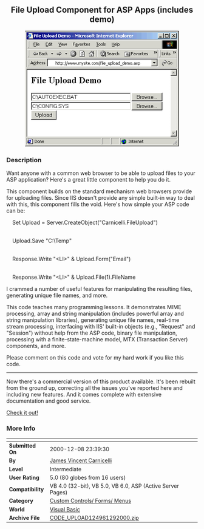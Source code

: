 ﻿<div align="center">

## File Upload Component for ASP Apps \(includes demo\)

<img src="PIC2000118930457497.gif">
</div>

### Description

Want anyone with a common web browser to be able to upload files to your ASP application? Here's a great little component to help you do it.

<P>This component builds on the standard mechanism web browsers provide for uploading files. Since IIS doesn't provide any simple built-in way to deal with this, this component fills the void. Here's how simple your ASP code can be:

<P STYLE="color:003399">

&nbsp;&nbsp;&nbsp; Set Upload = Server.CreateObject("Carnicelli.FileUpload")

<BR>&nbsp;&nbsp;&nbsp; Upload.Save "C:\Temp"

<BR>&nbsp;&nbsp;&nbsp; Response.Write "&lt;LI&gt;" & Upload.Form("Email")

<BR>&nbsp;&nbsp;&nbsp; Response.Write "&lt;LI&gt;" & Upload.File(1).FileName

</P>

<P>I crammed a number of useful features for manipulating the resulting files, generating unique file names, and more.

<P>This code teaches many programming lessons. It demonstrates MIME processing, array and string manipulation (includes powerful array and string manipulation libraries), generating unique file names, real-time stream processing, interfacing with IIS' built-in objects (e.g., "Request" and "Session") without help from the ASP code, binary file manipulation, processing with a finite-state-machine model, MTX (Transaction Server) components, and more.

<P>Please comment on this code and vote for my hard work if you like this code.

<P>

----

<P>Now there's a commercial version of this product available. It's been rebuilt from the ground up, correcting all the issues you've reported here and including new features. And it comes complete with extensive documentation and good service.

<P STYLE="color:0000FF; text-decoration:underline" ONMOUSEOVER="this.style.cursor = 'hand'" ONCLICK="window.open('http://carnell.org/casper/component_package/FileUpload/', '_self')">Check it out!</P>
 
### More Info
 


<span>             |<span>
---                |---
**Submitted On**   |2000-12-08 23:39:30
**By**             |[James Vincent Carnicelli](https://github.com/Planet-Source-Code/PSCIndex/blob/master/ByAuthor/james-vincent-carnicelli.md)
**Level**          |Intermediate
**User Rating**    |5.0 (80 globes from 16 users)
**Compatibility**  |VB 4\.0 \(32\-bit\), VB 5\.0, VB 6\.0, ASP \(Active Server Pages\) 
**Category**       |[Custom Controls/ Forms/  Menus](https://github.com/Planet-Source-Code/PSCIndex/blob/master/ByCategory/custom-controls-forms-menus__1-4.md)
**World**          |[Visual Basic](https://github.com/Planet-Source-Code/PSCIndex/blob/master/ByWorld/visual-basic.md)
**Archive File**   |[CODE\_UPLOAD124961292000\.zip](https://github.com/Planet-Source-Code/james-vincent-carnicelli-file-upload-component-for-asp-apps-includes-demo__1-12635/archive/master.zip)








